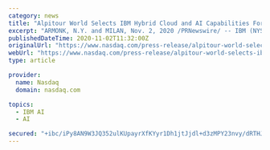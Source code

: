 ```yaml
---
category: news
title: "Alpitour World Selects IBM Hybrid Cloud and AI Capabilities For a More Personalized Customer Experience"
excerpt: "ARMONK, N.Y. and MILAN, Nov. 2, 2020 /PRNewswire/ -- IBM (NYSE: IBM) and Italy's leading travel company, Alpitour Group, announced that it has selected IBM Watson, enabled by hybrid cloud ..."
publishedDateTime: 2020-11-02T11:32:00Z
originalUrl: "https://www.nasdaq.com/press-release/alpitour-world-selects-ibm-hybrid-cloud-and-ai-capabilities-for-a-more-personalized"
webUrl: "https://www.nasdaq.com/press-release/alpitour-world-selects-ibm-hybrid-cloud-and-ai-capabilities-for-a-more-personalized"
type: article

provider:
  name: Nasdaq
  domain: nasdaq.com

topics:
  - IBM AI
  - AI

secured: "+ibc/iPy8AN9W3JQ352ulKUpayrXfKYyr1Dh1jtJjdl+d3zMPY23nvy/dRTHJ4oy1ZD8x68N5LnznALARvFymnZv9TSWlaKyTJMpmi8XSjKE11kHibweAVsfAqGXFLuUrZIq/G8UEYzD7tfs1sWrnuHsjzZJOtzBl2//8NsIEJZtVCwOKKbdgBB42DfBXbFEo9z0RgFEhLTl70GZyFnYxGmJzooEkfav3l12xmPneMyPDMDr6Mgd7u1yOxwxWNPbdRlA+Ad6k4kCSAdMAFf5s30PdPEAnRShKxvoQNDs2xTZ0qCg7+Sbo1AikDh/SKd2e3FHN3aHbQ4/s4XOkKvovjwYH9vfzJ+gWrjcoSpi46I=;vCKxW61co918hKfTmBnoPA=="
---
```


